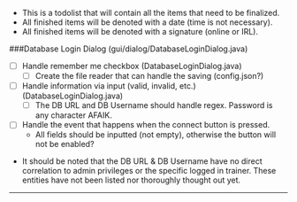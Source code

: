 * This is a todolist that will contain all the items that need to be finalized.
* All finished items will be denoted with a date (time is not necessary).
* All finished items will be denoted with a signature (online or IRL).

###Database Login Dialog (gui/dialog/DatabaseLoginDialog.java)
- [ ] Handle remember me checkbox (DatabaseLoginDialog.java)
  - [ ] Create the file reader that can handle the saving (config.json?)
- [ ] Handle information via input (valid, invalid, etc.) (DatabaseLoginDialog.java)
  - [ ] The DB URL and DB Username should handle regex. Password is any character AFAIK.
- [ ] Handle the event that happens when the connect button is pressed.
  - All fields should be inputted (not empty), otherwise the button will not be enabled?
- It should be noted that the DB URL & DB Username have no direct correlation to admin privileges or the specific logged in trainer. These entities have not been listed nor thoroughly thought out yet.

<hr>